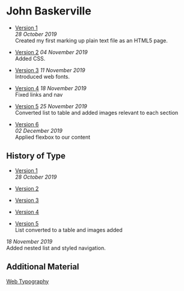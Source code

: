 John Baskerville
================

  
- [Version 1](https://cathalmathers98.github.io/john-baskerville/baskerville1.html)  
*28 October 2019*  
Created my first marking up plain text file as an HTML5 page.

- [Version 2](https://cathalmathers98.github.io/john-baskerville/baskerville2.html) 
*04 November 2019*  
Added CSS.

- [Version 3](https://cathalmathers98.github.io/john-baskerville/baskerville3.html) 
*11 November 2019*  
Introduced web fonts.

- [Version 4](https://cathalmathers98.github.io/john-baskerville/baskerville4.html) 
*18 November 2019*  
Fixed links and nav

- [Version 5](https://cathalmathers98.github.io/john-baskerville/baskerville5.html) 
*25 November 2019*  
Converted list to table and added images relevant to each section

- [Version 6](https://cathalmathers98.github.io/john-baskerville/baskerville6.html)  
*02 December 2019*  
Applied flexbox to our content



History of Type
---------------
  
- [Version 1](https://cathalmathers98.github.io/john-baskerville/history1.html)  
*28 October 2019*  

- [Version 2](https://cathalmathers98.github.io/john-baskerville/history2.html)  

- [Version 3](https://cathalmathers98.github.io/john-baskerville/history3.html)  

- [Version 4](https://cathalmathers98.github.io/john-baskerville/history4.html)    

- [Version 5](https://cathalmathers98.github.io/john-baskerville/history5.html)    
List converted to a table and images added


*18 November 2019*  
Added nested list and styled navigation.

Additional Material
-------------------

[Web Typography](https://cathalmathers98.github.io/john-baskerville/typographic-details.html) 